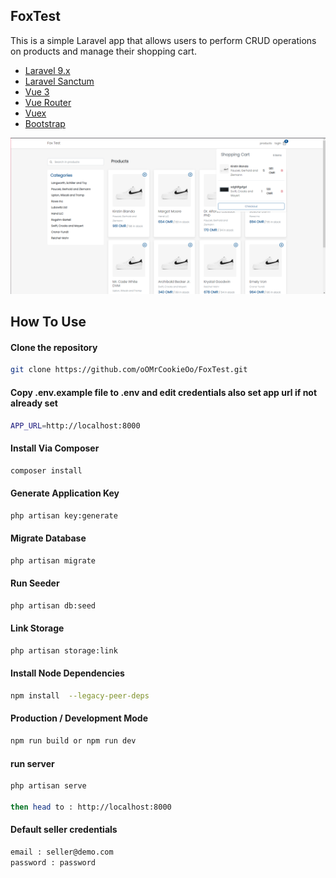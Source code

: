 ## FoxTest

This is a simple Laravel app that allows users to perform CRUD operations on products and manage their shopping cart.

- [Laravel 9.x](https://github.com/laravel/laravel)
- [Laravel Sanctum](https://laravel.com/docs/9.x/sanctum)
- [Vue 3](https://github.com/vuejs/vue)
- [Vue Router](https://router.vuejs.org/)
- [Vuex](https://vuex.vuejs.org/)
- [Bootstrap](https://getbootstrap.com/)


![Products](public/images/img.png)

## How To Use
#### Clone the repository

```bash
git clone https://github.com/oOMrCookieOo/FoxTest.git
```

#### Copy .env.example file to .env and edit credentials also set app url if not already set

```bash
APP_URL=http://localhost:8000
```

#### Install Via Composer

```bash
composer install
```

#### Generate Application Key

```bash
php artisan key:generate
```

#### Migrate Database

```bash
php artisan migrate
```

#### Run Seeder

```bash
php artisan db:seed
```

#### Link Storage

```bash
php artisan storage:link
```

#### Install Node Dependencies

```bash
npm install  --legacy-peer-deps
```
#### Production / Development Mode

```bash
npm run build or npm run dev
```

#### run server

```bash
php artisan serve

then head to : http://localhost:8000
```

#### Default seller credentials

```bash
email : seller@demo.com
password : password
```

